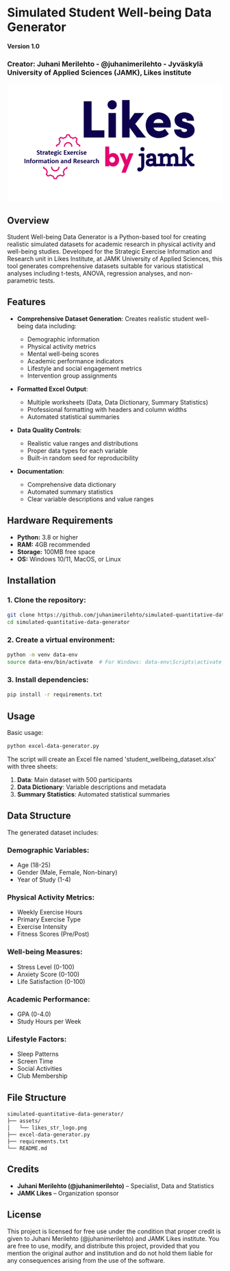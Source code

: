# Simulated Student Well-being Data Generator

**Version 1.0**
### Creator: Juhani Merilehto - @juhanimerilehto - Jyväskylä University of Applied Sciences (JAMK), Likes institute

![JAMK Likes Logo](./assets/likes_str_logo.png)

## Overview

Student Well-being Data Generator is a Python-based tool for creating realistic simulated datasets for academic research in physical activity and well-being studies. Developed for the Strategic Exercise Information and Research unit in Likes Institute, at JAMK University of Applied Sciences, this tool generates comprehensive datasets suitable for various statistical analyses including t-tests, ANOVA, regression analyses, and non-parametric tests.

## Features

- **Comprehensive Dataset Generation**: Creates realistic student well-being data including:
  - Demographic information
  - Physical activity metrics
  - Mental well-being scores
  - Academic performance indicators
  - Lifestyle and social engagement metrics
  - Intervention group assignments

- **Formatted Excel Output**: 
  - Multiple worksheets (Data, Data Dictionary, Summary Statistics)
  - Professional formatting with headers and column widths
  - Automated statistical summaries

- **Data Quality Controls**:
  - Realistic value ranges and distributions
  - Proper data types for each variable
  - Built-in random seed for reproducibility

- **Documentation**:
  - Comprehensive data dictionary
  - Automated summary statistics
  - Clear variable descriptions and value ranges

## Hardware Requirements

- **Python:** 3.8 or higher
- **RAM:** 4GB recommended
- **Storage:** 100MB free space
- **OS:** Windows 10/11, MacOS, or Linux

## Installation

### 1. Clone the repository:
```bash
git clone https://github.com/juhanimerilehto/simulated-quantitative-data-generator.git
cd simulated-quantitative-data-generator
```

### 2. Create a virtual environment:
```bash
python -m venv data-env
source data-env/bin/activate  # For Windows: data-env\Scripts\activate
```

### 3. Install dependencies:
```bash
pip install -r requirements.txt
```

## Usage

Basic usage:
```bash
python excel-data-generator.py
```

The script will create an Excel file named 'student_wellbeing_dataset.xlsx' with three sheets:
1. **Data**: Main dataset with 500 participants
2. **Data Dictionary**: Variable descriptions and metadata
3. **Summary Statistics**: Automated statistical summaries

## Data Structure

The generated dataset includes:

### Demographic Variables:
- Age (18-25)
- Gender (Male, Female, Non-binary)
- Year of Study (1-4)

### Physical Activity Metrics:
- Weekly Exercise Hours
- Primary Exercise Type
- Exercise Intensity
- Fitness Scores (Pre/Post)

### Well-being Measures:
- Stress Level (0-100)
- Anxiety Score (0-100)
- Life Satisfaction (0-100)

### Academic Performance:
- GPA (0-4.0)
- Study Hours per Week

### Lifestyle Factors:
- Sleep Patterns
- Screen Time
- Social Activities
- Club Membership

## File Structure

```plaintext
simulated-quantitative-data-generator/
├── assets/
│   └── likes_str_logo.png
├── excel-data-generator.py
├── requirements.txt
└── README.md
```

## Credits

- **Juhani Merilehto (@juhanimerilehto)** – Specialist, Data and Statistics
- **JAMK Likes** – Organization sponsor

## License

This project is licensed for free use under the condition that proper credit is given to Juhani Merilehto (@juhanimerilehto) and JAMK Likes institute. You are free to use, modify, and distribute this project, provided that you mention the original author and institution and do not hold them liable for any consequences arising from the use of the software.